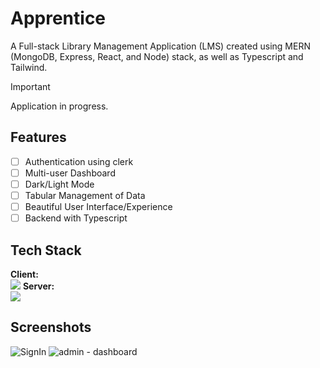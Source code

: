 # Apprentice

A Full-stack Library Management Application (LMS) created using MERN (MongoDB, Express, React, and Node) stack, as well as Typescript and Tailwind.

> [!Important]
>
> Application in progress.

## Features

- [ ] Authentication using clerk
- [ ] Multi-user Dashboard
- [ ] Dark/Light Mode
- [ ] Tabular Management of Data
- [ ] Beautiful User Interface/Experience
- [ ] Backend with Typescript

## Tech Stack

**Client:** <br />
![](https://skillicons.dev/icons?i=typescript,react,tailwind)
**Server:** <br />
![](https://skillicons.dev/icons?i=typescript,nodejs,express,mongodb)

## Screenshots

![SignIn](https://github.com/leenrd/Apprentice/assets/103997539/4f96b560-e66c-46fe-aadc-ff81013d1ca0)
![admin - dashboard](https://github.com/leenrd/Apprentice/assets/103997539/0b251df2-17a7-43aa-bd30-ee376ca159b9)
